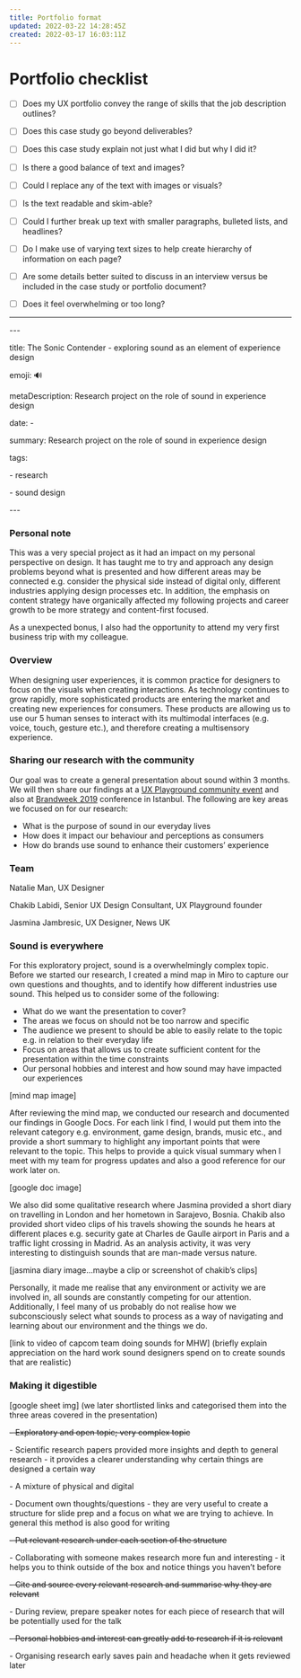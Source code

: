 ```yaml
---
title: Portfolio format
updated: 2022-03-22 14:28:45Z
created: 2022-03-17 16:03:11Z
---
```


# Portfolio checklist

- [ ] Does my UX portfolio convey the range of skills that the job description outlines?
    
- [ ] Does this case study go beyond deliverables?
    
- [ ] Does this case study explain not just what I did but why I did it?
    
- [ ] Is there a good balance of text and images?
    
- [ ] Could I replace any of the text with images or visuals?
    
- [ ] Is the text readable and skim-able?
    
- [ ] Could I further break up text with smaller paragraphs, bulleted lists, and headlines?
    
- [ ] Do I make use of varying text sizes to help create hierarchy of information on each page?
    
- [ ] Are some details better suited to discuss in an interview versus be included in the case study or portfolio document?
    
- [ ] Does it feel overwhelming or too long?
    

* * *

\-\-\-

title: The Sonic Contender - exploring sound as an element of experience design

emoji: 🔊

metaDescription: Research project on the role of sound in experience design

date: -

summary: Research project on the role of sound in experience design

tags:

\- research

\- sound design

\-\-\-

### Personal note

This was a very special project as it had an impact on my personal perspective on design. It has taught me to try and approach any design problems beyond what is presented and how different areas may be connected e.g. consider the physical side instead of digital only, different industries applying design processes etc. In addition, the emphasis on content strategy have organically affected my following projects and career growth to be more strategy and content-first focused.

As a unexpected bonus, I also had the opportunity to attend my very first business trip with my colleague.

### Overview

When designing user experiences, it is common practice for designers to focus on the visuals when creating interactions. As technology continues to grow rapidly, more sophisticated products are entering the market and creating new experiences for consumers. These products are allowing us to use our 5 human senses to interact with its multimodal interfaces (e.g. voice, touch, gesture etc.), and therefore creating a multisensory experience.

### Sharing our research with the community

Our goal was to create a general presentation about sound within 3 months. We will then share our findings at a [UX Playground community event](https://www.meetup.com/UX-Playground-The-User-Experience-Meetup-for-Londoners/events/264396344/) and also at [Brandweek 2019](https://www.brandweekistanbul.com/en/) conference in Istanbul. The following are key areas we focused on for our research:

- What is the purpose of sound in our everyday lives
- How does it impact our behaviour and perceptions as consumers
- How do brands use sound to enhance their customers’ experience

### Team

Natalie Man, UX Designer

Chakib Labidi, Senior UX Design Consultant, UX Playground founder

Jasmina Jambresic, UX Designer, News UK

### Sound is everywhere

For this exploratory project, sound is a overwhelmingly complex topic. Before we started our research, I created a mind map in Miro to capture our own questions and thoughts, and to identify how different industries use sound. This helped us to consider some of the following:

- What do we want the presentation to cover?
- The areas we focus on should not be too narrow and specific
- The audience we present to should be able to easily relate to the topic e.g. in relation to their everyday life
- Focus on areas that allows us to create sufficient content for the presentation within the time constraints
- Our personal hobbies and interest and how sound may have impacted our experiences

\[mind map image\]

After reviewing the mind map, we conducted our research and documented our findings in Google Docs. For each link I find, I would put them into the relevant category e.g. environment, game design, brands, music etc., and provide a short summary to highlight any important points that were relevant to the topic. This helps to provide a quick visual summary when I meet with my team for progress updates and also a good reference for our work later on.

\[google doc image\]

We also did some qualitative research where Jasmina provided a short diary on travelling in London and her hometown in Sarajevo, Bosnia. Chakib also provided short video clips of his travels showing the sounds he hears at different places e.g. security gate at Charles de Gaulle airport in Paris and a traffic light crossing in Madrid. As an analysis activity, it was very interesting to distinguish sounds that are man-made versus nature.

\[jasmina diary image…maybe a clip or screenshot of chakib’s clips\]

Personally, it made me realise that any environment or activity we are involved in, all sounds are constantly competing for our attention. Additionally, I feel many of us probably do not realise how we subconsciously select what sounds to process as a way of navigating and learning about our environment and the things we do.

\[link to video of capcom team doing sounds for MHW\] (briefly explain appreciation on the hard work sound designers spend on to create sounds that are realistic)

### Making it digestible

\[google sheet img\] (we later shortlisted links and categorised them into the three areas covered in the presentation)

~~\- Exploratory and open topic; very complex topic~~

\- Scientific research papers provided more insights and depth to general research - it provides a clearer understanding why certain things are designed a certain way

\- A mixture of physical and digital

\- Document own thoughts/questions - they are very useful to create a structure for slide prep and a focus on what we are trying to achieve. In general this method is also good for writing

~~\- Put relevant research under each section of the structure~~

\- Collaborating with someone makes research more fun and interesting - it helps you to think outside of the box and notice things you haven’t before

~~\- Cite and source every relevant research and summarise why they are relevant~~

\- During review, prepare speaker notes for each piece of research that will be potentially used for the talk

~~\- Personal hobbies and interest can greatly add to research if it is relevant~~

\- Organising research early saves pain and headache when it gets reviewed later